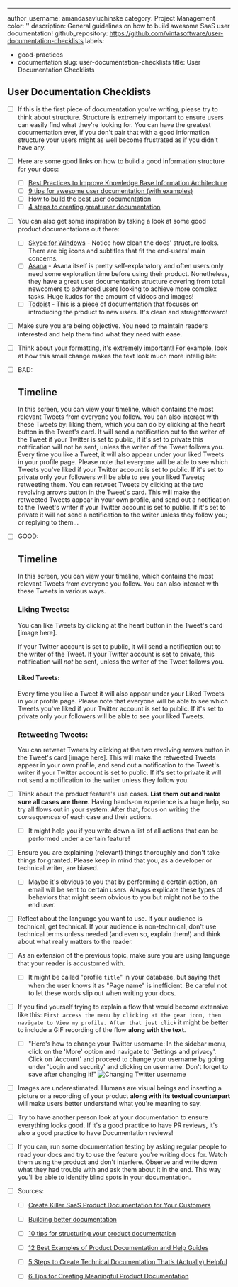 ---
author_username: amandasavluchinske
category: Project Management
color: ''
description: General guidelines on how to build awesome SaaS user documentation!
github_repository: https://github.com/vintasoftware/user-documentation-checklists
labels:
- good-practices
- documentation
slug: user-documentation-checklists
title: User Documentation Checklists

## User Documentation Checklists

- [ ] If this is the first piece of documentation you're writing, please try to think about structure. Structure is extremely important to ensure users can easily find what they're looking for. You can have the greatest documentation ever, if you don't pair that with a good information structure your users might as well become frustrated as if you didn't have any.
- [ ] Here are some good links on how to build a good information structure for your docs:
   - [ ] [Best Practices to Improve Knowledge Base Information Architecture](https://document360.io/blog/knowledge-base-information-architecture/)
   - [ ] [9 tips for awesome user documentation (with examples)](https://www.techsmith.com/blog/awesome-user-documentation/)
   - [ ] [How to build the best user documentation](https://www.techsmith.com/blog/user-documentation/)
   - [ ] [4 steps to creating great user documentation](https://formidableforms.com/4-steps-to-creating-great-end-user-documentation/)
- [ ] You can also get some inspiration by taking a look at some good product documentations out there:
   - [ ] [Skype for Windows](https://support.skype.com/en/skype/windows-desktop/) - Notice how clean the docs' structure looks. There are big icons and subtitles that fit the end-users' main concerns.
   - [ ] [Asana](https://asana.com/pt/guide) - Asana itself is pretty self-explanatory and often users only need some exploration time before using their product. Nonetheless, they have a great user documentation structure covering from total newcomers to advanced users looking to achieve more complex tasks. Huge kudos for the amount of videos and images!
   - [ ] [Todoist](https://doist.com/blog/how-to-use-todoist-effectively/) - This is a piece of documentation that focuses on introducing the product to new users. It's clean and straightforward!
- [ ] Make sure you are being objective. You need to maintain readers interested and help them find what they need with ease.
- [ ] Think about your formatting, it's extremely important! For example, look at how this small change makes the text look much more intelligible:

- [ ] BAD:
   
   ## Timeline

   In this screen, you can view your timeline, which contains the most relevant
   Tweets from everyone you follow. You can also interact with these Tweets by:
   liking them, which you can do by clicking at the heart button in the Tweet's card.
   It will send a notification out to the writer of the Tweet if your Twitter
   is set to public, if it's set to private this notification will not be sent,
   unless the writer of the Tweet follows you. Every time you like a Tweet, it
   will also appear under your liked Tweets in your profile page. Please note that
   everyone will be able to see which Tweets you've liked if your Twitter account
   is set to public. If it's set to private only your followers will be able to
   see your liked Tweets; retweeting them. You can retweet Tweets by clicking at
   the two revolving arrows button in the Tweet's card. This will make the retweeted
   Tweets appear in your own profile, and send out a notification to the Tweet's writer
   if your Twitter account is set to public. If it's set to private it will not send
   a notification to the writer unless they follow you; or replying to them...

- [ ] GOOD:

   ## Timeline

   In this screen, you can view your timeline, which contains the most relevant Tweets
   from everyone you follow. You can also interact with these Tweets in various ways.

   ### Liking Tweets:
   You can like Tweets by clicking at the heart button in the Tweet's card [image here].
   
   If your Twitter account is set to public, it will send a notification out to the writer
   of the Tweet. If your Twitter account is set to private, this notification will *not* be sent,
   unless the writer of the Tweet follows you.

   #### Liked Tweets:
    Every time you like a Tweet it will also appear under your Liked Tweets in your profile
    page. Please note that everyone will be able to see which Tweets you've liked if your
    Twitter account is set to public. If it's set to private only your followers will be
    able to see your liked Tweets.

   ### Retweeting Tweets:
     You can retweet Tweets by clicking at the two revolving arrows button in the Tweet's card [image here].
     This will make the retweeted Tweets appear in your own profile, and send out a notification to the
     Tweet's writer if your Twitter account is set to public. If it's set to private it will not send
     a notification to the writer unless they follow you.

- [ ] Think about the product feature's use cases. **List them out and make sure all cases are there.** Having hands-on experience is a huge help, so try all flows out in your system. After that, focus on writing the _consequences_ of each case and their actions.
   - [ ] It might help you if you write down a list of all actions that can be performed under a certain feature!
- [ ] Ensure you are explaining (relevant) things thoroughly and don't take things for granted. Please keep in mind that you, as a developer or technical writer, are biased.
   - [ ] Maybe it's obvious to you that by performing a certain action, an email will be sent to certain users. Always explicate these types of behaviors that might seem obvious to you but might not be to the end user.
- [ ] Reflect about the language you want to use. If your audience is technical, get technical. If your audience is non-technical, don't use technical terms unless needed (and even so, explain them!) and think about what really matters to the reader.
- [ ] As an extension of the previous topic, make sure you are using language that your reader is accustomed with.
   - [ ] It might be called "profile `title`" in your database, but saying that when the user knows it as "Page name" is inefficient. Be careful not to let these words slip out when writing your docs.
- [ ] If you find yourself trying to explain a flow that would become extensive like this: `First access the menu by clicking at the gear icon, then navigate to View my profile. After that just click` it might be better to include a GIF recording of the flow **along with the text**.
   - [ ] "Here's how to change your Twitter username: In the sidebar menu, click on the 'More' option and navigate to 'Settings and privacy'. Click on 'Account' and proceed to change your username by going under 'Login and security' and clicking on username. Don't forget to save after changing it!"
![Changing Twitter username](https://i.ibb.co/0KC7FY4/gifntext-gif.gif)
- [ ] Images are underestimated. Humans are visual beings and inserting a picture or a recording of your product **along with its textual counterpart** will make users better understand what you're meaning to say.
- [ ] Try to have another person look at your documentation to ensure everything looks good. If it's a good practice to have PR reviews, it's also a good practice to have Documentation reviews!
- [ ] If you can, run some documentation testing by asking regular people to read your docs and try to use the feature you're writing docs for. Watch them using the product and don't interfere. Observe and write down what they had trouble with and ask them about it in the end. This way you'll be able to identify blind spots in your documentation.


- [ ] Sources:

   - [ ] [Create Killer SaaS Product Documentation for Your Customers](https://document360.io/blog/saas-product-documentation-software/)

   - [ ] [Building better documentation](https://www.atlassian.com/software/confluence/documentation)

   - [ ] [10 tips for structuring your product documentation](https://developerhub.io/blog/10-tips-for-structuring-your-product-documentation/)

   - [ ] [12 Best Examples of Product Documentation and Help Guides](https://documentor.in/2148/best-examples-product-documentation-guides/)

   - [ ] [5 Steps to Create Technical Documentation That’s (Actually) Helpful](https://plan.io/blog/technical-documentation/)

   - [ ] [6 Tips for Creating Meaningful Product Documentation](http://www.novatekcom.com/blog/bid/379708/6-tips-for-creating-product-documentation-that-talks-to-your-customer)
